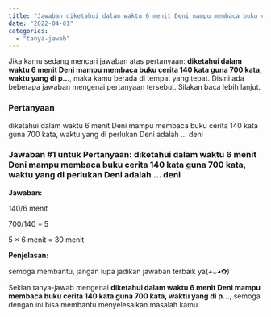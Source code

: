 ```yaml
---
title: "Jawaban diketahui dalam waktu 6 menit Deni mampu membaca buku cerita 140 kata guna 700 kata, waktu yang di p..."
date: "2022-04-01"
categories: 
  - "tanya-jawab"
---
```


Jika kamu sedang mencari jawaban atas pertanyaan: **diketahui dalam waktu 6 menit Deni mampu membaca buku cerita 140 kata guna 700 kata, waktu yang di p...**, maka kamu berada di tempat yang tepat. Disini ada beberapa jawaban mengenai pertanyaan tersebut. Silakan baca lebih lanjut.

### Pertanyaan

diketahui dalam waktu 6 menit Deni mampu membaca buku cerita 140 kata guna 700 kata, waktu yang di perlukan Deni adalah ... deni​

### Jawaban #1 untuk Pertanyaan: diketahui dalam waktu 6 menit Deni mampu membaca buku cerita 140 kata guna 700 kata, waktu yang di perlukan Deni adalah ... deni​

**Jawaban:**

140/6 menit

700/140 = 5

5 × 6 menit = 30 menit

**Penjelasan:**

semoga membantu, jangan lupa jadikan jawaban terbaik ya(◕ᴗ◕✿)

Sekian tanya-jawab mengenai **diketahui dalam waktu 6 menit Deni mampu membaca buku cerita 140 kata guna 700 kata, waktu yang di p...**, semoga dengan ini bisa membantu menyelesaikan masalah kamu.
